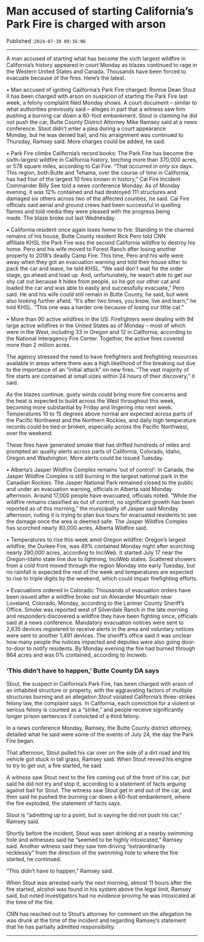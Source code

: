 # Man accused of starting California’s Park Fire is charged with arson

Published :`2024-07-30 09:16:06`

---

A man accused of starting what has become the sixth largest wildfire in California’s history appeared in court Monday as blazes continued to rage in the Western United States and Canada. Thousands have been forced to evacuate because of the fires. Here’s the latest.

• Man accused of igniting California’s Park Fire charged: Ronnie Dean Stout II has been charged with arson on suspicion of starting the Park Fire last week, a felony complaint filed Monday shows. A court document – similar to what authorities previously said – alleges in part that a witness saw him pushing a burning car down a 60-foot embankment. Stout is claiming he did not push the car, Butte County District Attorney Mike Ramsey said at a news conference. Stout didn’t enter a plea during a court appearance Monday, but he was denied bail, and his arraignment was continued to Thursday, Ramsey said. More charges could be added, he said.

• Park Fire climbs California’s record books: The Park Fire has become the sixth-largest wildfire in California history, torching more than 370,000 acres, or 578 square miles, according to Cal Fire. “That occurred in only six days. This region, both Butte and Tehama, over the course of time in California, has had four of the largest 10 fires known in history,” Cal Fire Incident Commander Billy See told a news conference Monday. As of Monday evening, it was 12% contained and had destroyed 111 structures and damaged six others across two of the affected counties, he said. Cal Fire officials said aerial and ground crews had been successful in quelling flames and told media they were pleased with the progress being made. The blaze broke out last Wednesday.

• California resident once again loses home to fire: Standing in the charred remains of his house, Butte County resident Rick Pero told CNN affiliate KHSL the Park Fire was the second California wildfire to destroy his home. Pero and his wife moved to Forest Ranch after losing another property to 2018’s deadly Camp Fire. This time, Pero and his wife were away when they got an evacuation warning and told their house sitter to pack the car and leave, he told KHSL. “We said don’t wait for the order stage, go ahead and load up. And, unfortunately, he wasn’t able to get our shy cat out because it hides from people, so he got our other cat and loaded the car and was able to easily and successfully evacuate,” Pero said. He and his wife could still remain in Butte County, he said, but were also looking further afield. “It’s after two times, you know, live and learn,” he told KHSL. “This one was a harder one because of losing our little cat.”

• More than 90 active wildfires in the US: Firefighters were dealing with 94 large active wildfires in the United States as of Monday – most of which were in the West, including 33 in Oregon and 12 in California, according to the National Interagency Fire Center. Together, the active fires covered more than 2 million acres.

The agency stressed the need to have firefighters and firefighting resources available in areas where there was a high likelihood of fire breaking out due to the importance of an “initial attack” on new fires. “The vast majority of fire starts are contained at small sizes within 24 hours of their discovery,” it said.

As the blazes continue, gusty winds could bring more fire concerns and the heat is expected to build across the West throughout this week, becoming more substantial by Friday and lingering into next week. Temperatures 10 to 15 degrees above normal are expected across parts of the Pacific Northwest and the Northern Rockies, and daily high temperature records could be tied or broken, especially across the Pacific Northwest, over the weekend.

These fires have generated smoke that has drifted hundreds of miles and prompted air quality alerts across parts of California, Colorado, Idaho, Oregon and Washington. More alerts could be issued Tuesday.

• Alberta’s Jasper Wildfire Complex remains ‘out of control’: In Canada, the Jasper Wildfire Complex is still burning in the largest national park in the Canadian Rockies. The Jasper National Park remained closed to the public and under an evacuation warning, officials in Alberta said Monday afternoon. Around 17,000 people have evacuated, officials noted. “While the wildfire remains classified as out of control, no significant growth has been reported as of this morning,” the municipality of Jasper said Monday afternoon, noting it is trying to plan bus tours for evacuated residents to see the damage once the area is deemed safe. The Jasper Wildfire Complex has scorched nearly 80,000 acres, Alberta Wildfire said.

• Temperatures to rise this week amid Oregon wildfire: Oregon’s largest wildfire, the Durkee Fire, was 49% contained Monday night after scorching nearly 290,000 acres, according to InciWeb. It started July 17 near the Oregon-Idaho state line due to lightning, InciWeb states. Scattered showers from a cold front moved through the region Monday into early Tuesday, but no rainfall is expected the rest of the week and temperatures are expected to rise to triple digits by the weekend, which could impair firefighting efforts.

• Evacuations ordered in Colorado: Thousands of evacuation orders have been issued after a wildfire broke out on Alexander Mountain near Loveland, Colorado, Monday, according to the Larimer County Sheriff’s Office. Smoke was reported west of Silverdale Ranch in the late morning and responders discovered a wildfire they have been fighting since, officials said at a news conference. Mandatory evacuation notices were sent to 2,635 devices registered to receive alerts in the area and voluntary notices were sent to another 1,491 devices. The sheriff’s office said it was unclear how many people the notices impacted and deputies were also going door-to-door to notify residents. By Monday evening the fire had burned through 864 acres and was 0% contained, according to Inciweb.

### ‘This didn’t have to happen,’ Butte County DA says

Stout, the suspect in California’s Park Fire, has been charged with arson of an inhabited structure or property, with the aggravating factors of multiple structures burning and an allegation Stout violated California’s three-strikes felony law, the complaint says. In California, each conviction for a violent or serious felony is counted as a “strike,” and people receive significantly longer prison sentences if convicted of a third felony.

In a news conference Monday, Ramsey, the Butte County district attorney, detailed what he said were some of the events of July 24, the day the Park Fire began.

That afternoon, Stout pulled his car over on the side of a dirt road and his vehicle got stuck in tall grass, Ramsey said. When Stout revved his engine to try to get out, a fire started, he said.

A witness saw Stout next to the fire coming out of the front of his car, but said he did not try and stop it, according to a statement of facts arguing against bail for Stout. The witness saw Stout get in and out of the car, and then said he pushed the burning car down a 60-foot embankment, where the fire exploded, the statement of facts says.

Stout is “admitting up to a point, but is saying he did not push his car,” Ramsey said.

Shortly before the incident, Stout was seen drinking at a nearby swimming hole and witnesses said he “seemed to be highly intoxicated,” Ramsey said. Another witness said they saw him driving “extraordinarily recklessly” from the direction of the swimming hole to where the fire started, he continued.

“This didn’t have to happen,” Ramsey said.

When Stout was arrested early the next morning, almost 11 hours after the fire started, alcohol was found in his system above the legal limit, Ramsey said, but noted investigators had no evidence proving he was intoxicated at the time of the fire.

CNN has reached out to Stout’s attorney for comment on the allegation he was drunk at the time of the incident and regarding Ramsey’s statement that he has partially admitted responsibility.

---

